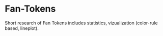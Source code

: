 # Fan-Tokens

Short research of Fan Tokens includes statistics, vizualization (color-rule based, lineplot).
